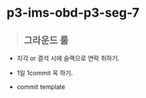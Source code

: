 # p3-ims-obd-p3-seg-7        

>## 그라운드 룰    

- 지각 or 결석 시에 슬랙으로 연락 취하기.   

- 1일 1commit 꼭 하기.   

- commit template 

